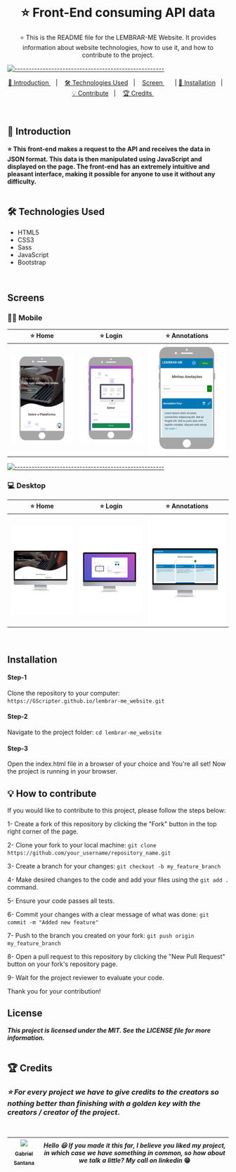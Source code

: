 <img src="https://img.shields.io/github/license/GScripter/lembrar-me_website?color=blue&style=for-the-badge" alt=""> <img src="https://img.shields.io/github/repo-size/GScripter/lembrar-me_website?style=for-the-badge" alt=""> <img src="https://img.shields.io/github/languages/count/GScripter/lembrar-me_website?style=for-the-badge" alt=""> <img src="https://img.shields.io/github/issues/GScripter/lembrar-me_website?color=blue&style=for-the-badge" alt=""> <img src="https://img.shields.io/github/issues-pr/GScripter/lembrar-me_website?color=blue&style=for-the-badge" alt=""> <img src="https://img.shields.io/github/stars/GScripter/lembrar-me_website?color=blue&style=for-the-badge" alt="">

<p align="center">
<img src="https://GScripter.github.io/lembrar-me_website/imgs/computer.jpg" width=300px alt="">
</p>

<h1 align="center"> ⭐ Front-End consuming API data</h1>

<p align="center">
  ⭐ This is the README file for the LEMBRAR-ME Website. It provides information about website technologies, how to use it, and how to contribute to the project.
</p>

[![-----------------------------------------------------](https://raw.githubusercontent.com/andreasbm/readme/master/assets/lines/colored.png)](#table-of-contents)

<p align="center">
  <a href="#introduction"> 🧩 Introduction </a>&nbsp;&nbsp;&nbsp;|&nbsp;&nbsp;&nbsp;
  <a href="#tools"> 🛠 Technologies Used</a>&nbsp;&nbsp;&nbsp;|&nbsp;&nbsp;&nbsp;
  <a href="#screen"> Screen </a>&nbsp;&nbsp;&nbsp;&nbsp;&nbsp;&nbsp;|
  <a href="#installation"> 🧪 Installation</a>&nbsp;&nbsp;&nbsp;|&nbsp;&nbsp;&nbsp;
  <a href="#contribute">💡 Contribute</a>&nbsp;&nbsp;&nbsp;|&nbsp;&nbsp;&nbsp;
  <a href="#credits"> 🏆 Credits </a>&nbsp;&nbsp;&nbsp;&nbsp;&nbsp;&nbsp;
</p>
<br/>

<a id="introduction"></a>
## 🧩 Introduction

**⭐ This front-end makes a request to the API and receives the data in JSON format. This data is then manipulated using JavaScript and displayed on the page. The front-end has an extremely intuitive and pleasant interface, making it possible for anyone to use it without any difficulty.**
<br/>
<br/>

<a id="tools"></a>
## 🛠 Technologies Used
- HTML5
- CSS3
- Sass
- JavaScript
- Bootstrap
<br/>

<a id="screen"></a>
## Screens
### 🤳🏻 Mobile

⭐ Home | ⭐ Login | ⭐ Annotations
|---|---|---
![Home](imgs/mobile-home.png) | ![Login](imgs/mobile-login.png) | ![Annotations](imgs/mobile-annotations.png)
[![-----------------------------------------------------](https://raw.githubusercontent.com/andreasbm/readme/master/assets/lines/colored.png)](#table-of-contents)

### 💻 Desktop 

⭐ Home | ⭐ Login | ⭐ Annotations
|---|---|---
![Home](imgs/desktop-home.png) | ![Login](imgs/desktop-login.png) | ![Annotations](imgs/desktop-annotations.png)
<br/>

<a id="installation"></a>
## Installation
<h4>Step-1</h4> Clone the repository to your computer:
<code>https://GScripter.github.io/lembrar-me_website.git</code>
<h4>Step-2</h4> Navigate to the project folder:
<code>cd lembrar-me_website</code>
<h4>Step-3</h4> Open the index.html file in a browser of your choice and You're all set! Now the project is running in your browser. 

<a id="contribute"></a>
## 💡 How to contribute
If you would like to contribute to this project, please follow the steps below:

1- Create a fork of this repository by clicking the "Fork" button in the top right corner of the page.

2- Clone your fork to your local machine:
`git clone https://github.com/your_username/repository_name.git`

3- Create a branch for your changes:
`git checkout -b my_feature_branch`

4- Make desired changes to the code and add your files using the `git add .` command.

5- Ensure your code passes all tests.

6- Commit your changes with a clear message of what was done:
`git commit -m "Added new feature"`

7- Push to the branch you created on your fork:
`git push origin my_feature_branch`

8- Open a pull request to this repository by clicking the "New Pull Request" button on your fork's repository page.

9- Wait for the project reviewer to evaluate your code.

Thank you for your contribution!

## License
***This project is licensed under the MIT. See the LICENSE file for more information.***
<br/>
<br/>
<a id="credits"></a>
## 🏆 Credits

  ### ***⭐ For every project we have to give credits to the creators so nothing better than finishing with a golden key with the creators / creator of the project***.

<br /> 

<div > 

| [<img src="https://avatars.githubusercontent.com/u/69887726?v=4" width=300><br><sub> Gabriel Santana </sub>](https://www.linkedin.com/in/gabrielsantana444) | ***Hello 😃 If you made it this far, I believe you liked my project, in which case we have something in common, so how about we talk a little? My call on linkedin*** 😁 |
|---|---|

